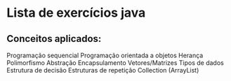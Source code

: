 # Lista de exercícios java

## Conceitos aplicados:
Programação sequencial
Programação orientada a objetos
Herança
Polimorfismo
Abstração
Encapsulamento
Vetores/Matrizes
Tipos de dados
Estrutura de decisão
Estruturas de repetição
Collection (ArrayList)
